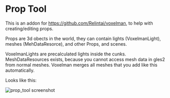 # Prop Tool

This is an addon for https://github.com/Relintai/voxelman, to help with creating/editing props.

Props are 3d obects in the world, they can contain lights (VoxelmanLight), meshes (MehDataResorce), and other Props, and scenes.

VoxelmanLights are precalculated lights inside the cunks.
MeshDataResources exists, because you cannot access mesh data in gles2 from normal meshes. Voxelman merges all meshes that you add like this automatically.

Looks like this:

![prop_tool screenshot](screenshots/prop_tool.png)